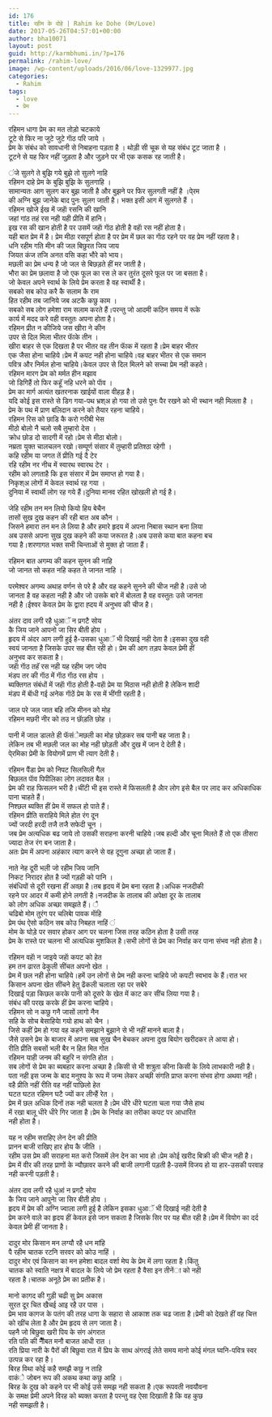 ```yaml
---
id: 176
title: रहीम के दोहे | Rahim ke Dohe (प्रेम/Love)
date: 2017-05-26T04:57:01+00:00
author: bha10071
layout: post
guid: http://karmbhumi.in/?p=176
permalink: /rahim-love/
image: /wp-content/uploads/2016/06/love-1329977.jpg
categories:
  - Rahim
tags:
  - love
  - प्रेम
---
```

<div class="doha">
  <div class="hindi original">
    रहिमन धागा प्रेम का मत तोड़ो चटकाये<br /> टूटे से फिर ना जुटे जुटे गाॅठ परि जाये ।
  </div>
  
  <div class="hindi">
    प्रेम के संबंध को सावधानी से निबाहना पड़ता है । थोड़ी सी चूक से यह संबंध टूट जाता है ।<br /> टूटने से यह फिर नहीं जुड़ता है और जुड़ने पर भी एक कसक रह जाती है।</p>
  </div>
</div>

<div class="doha">
  <div class="hindi original">
    ंजे सुलगे ते बुझि गये बुझे तो सुलगे नाहि<br /> रहिमन दाहे प्रेम के बुझि बुझि के सुलगाहि ।
  </div>
  
  <div class="hindi">
    सामान्यतः आग सुलग कर बुझ जाती है और बुझने पर फिर सुलगती नहीं है ।पे्रम<br /> की अग्नि बुझ जानेके बाद पुनः सुलग जाती है। भक्त इसी आग में सुलगते हैं ।
  </div>
</div>

<div class="doha">
  <div class="hindi original">
    रहिमन खोजे ईख में जहाॅ रसनि की खानि<br /> जहां गांठ तहं रस नही यही प्रीति में हानि।
  </div>
  
  <div class="hindi">
    इख रस की खान होती है पर उसमें जहाॅ गाॅठ होती है वहाॅ रस नहीं होता है।<br /> यही बात प्रेम में है। प्रेम मीठा रसपूर्ण होता है पर प्रेम में छल का गाॅठ रहने पर वह प्रेम नहीं रहता है।
  </div>
</div>

<div class="doha">
  <div class="hindi original">
    धनि रहीम गति मीन की जल बिछुरत जिय जाय<br /> जियत कंज तजि अनत वसि कहा भौरे को भाय।
  </div>
  
  <div class="hindi">
    मछली का प्रेम धन्य है जो जल से बिछड़ते हीं मर जाती है।<br /> भौरा का प्रेम छलावा है जो एक फूल का रस ले कर तुरंत दूसरे फूल पर जा बसता है।<br /> जो केवल अपने स्वार्थ के लिये प्रेम करता है वह स्वार्थी है।
  </div>
</div>

<div class="doha">
  <div class="hindi original">
    सबको सब कोउ करै कै सलाम कै राम<br /> हित रहीम तब जानिये जब अटकै कछु काम ।
  </div>
  
  <div class="hindi">
    सबको सब लोग हमेशा राम सलाम करते हैं।परन्तु जो आदमी कठिन समय में रूके<br /> कार्य में मदद करे वही वस्तुतः अपना होता है।
  </div>
</div>

<div class="doha">
  <div class="hindi original">
    रहिमन प्रीत न कीजिये जस खीरा ने कीन<br /> उपर से दिल मिला भीतर फाॅके तीन ।
  </div>
  
  <div class="hindi">
    खीरा बाहर से एक दिखता है पर भीतर वह तीन फाॅक में रहता है।प्रेम बाहर भीतर<br /> एक जैसा होना चाहिये।प्रेम में कपट नही होना चाहिये।वह बाहर भीतर से एक समान<br /> पवित्र और निर्मल होना चाहिये।केवल उपर से दिल मिलने को सच्चा प्रेम नही कहते।
  </div>
</div>

<div class="doha">
  <div class="hindi original">
    रहिमन मारग प्रेम को मर्मत हीन मझाव<br /> जो डिगिहैं तो फिर कहूॅ नहि धरने को पाॅव ।
  </div>
  
  <div class="hindi">
    प्रेम का मार्ग अत्यंत खतरनाक खाईयों वाला वीहड़ है।<br /> यदि कोई इस रास्ते से डिग गया-पथ भ्रश्अ हो गया तो उसे पुनः पैर रखने को भी स्थान नही मिलता है ।<br /> प्रेम के पथ में प्राण बलिदान करने को तैयार रहना चाहिये।
  </div>
</div>

<div class="doha">
  <div class="hindi original">
    रहिमन रिस को छाडि कै करो गरीबी भेस<br /> मीठो बोलो नै चलो सबै तुम्हारो देस ।
  </div>
  
  <div class="hindi">
    क्रोध छोड दो सादगी में रहो।प्रेम से मीठा बोलो।<br /> नम्रता युक्त चालचलन रखो।सम्पूर्ण संसार में तुम्हारी प्रतिश्ठा रहेगी ।
  </div>
</div>

<div class="doha">
  <div class="hindi original">
    कहि रहीम या जगत तें प्रीति गई दै टेर<br /> रहि रहीम नर नीच में स्वारथ स्वारथ टेर ।
  </div>
  
  <div class="hindi">
    रहीम को लगताहै कि इस संसार में प्रेम समाप्त हो गया है।<br /> निकृश्अ लोगों में केवल स्वार्थ रह गया ।<br /> दुनिया में स्वार्थी लोग रह गये हैं।दुनिया मानव रहित खोखली हो गई है।</p>
  </div>
</div>

<div class="doha">
  <div class="hindi original">
    जेहि रहीम तन मन लियो कियो हिय बेचैन<br /> तासों सुख दुख कहन की रही बात अब कौन ।
  </div>
  
  <div class="hindi">
    जिसने हमारा तन मन ले लिया है और हमारे हृदय में अपना निबास स्थान बना लिया<br /> अब उससे अपना सुख दुख कहने की कया जरूरत है।अब उससे कया बात कहना बच<br /> गया है।शरणागत भक्त सभी चिन्ताओं से मुक्त हो जाता हैं।</p>
  </div>
</div>

<div class="doha">
  <div class="hindi original">
    <p>
      रहिमन बात अगम्य की कहन सुनन की नाहि<br /> जो जानत सो कहत नहि कहत ते जानत नाहि ।
    </p>
  </div>
  
  <div class="hindi">
    परमेश्वर अगम्य अथाह वर्णन से परे है और वह कहने सुनने की चीज नही है।उसे जो<br /> जानता है वह कहता नही है और जो उसके बारे में बोलता है वह वस्तुतः उसे जानता<br /> नही है।ईश्वर केवल प्रेम के द्वारा ह्दय में अनुभव की चीज है।</p>
  </div>
</div>

<div class="doha">
  <div class="hindi original">
    अंतर दाव लगी रहै धुआॅ न प्रगटै सोय<br /> कै जिय जाने आपनो जा सिर बीती होय ।
  </div>
  
  <div class="hindi">
    हृदय में अंदर आग लगी हुई है-उसका धुआॅ भी दिखाई नही देता है।इसका दुख वही<br /> स्वयं जानता है जिसके उपर सह बीत रही हो। प्रेम की आग तड़प केवल प्रेमी हीं<br /> अनुभव कर सकता है।
  </div>
</div>

<div class="doha">
  <div class="hindi original">
    जहाॅ गाॅठ तहॅ रस नही यह रहीम जग जोय<br /> मंडप तर की गाॅठ में गाॅठ गाॅठ रस होय ।
  </div>
  
  <div class="hindi">
    ब्यक्तिगत संबंधों में जहाॅ गाॅठ होती है-वहाॅ प्रेम या मिठास नही होती है लेकिन शादी<br /> मंडप में बाॅधी गई अनेक गाॅठें प्रेम के रस में भींगाी रहती है।
  </div>
</div>

<div class="doha">
  <div class="hindi original">
    <p>
      जाल परे जल जात बहि तजि मीनन को मोह<br /> रहिमन मछरी नीर को तउ न छाॅड़ति छोह ।
    </p>
  </div>
  
  <div class="hindi">
    पानी में जाल डालते ही फॅसंेमछली का मोह छोड़कर सब पानी बह जाता है।<br /> लेकिन तब भी मछली जल का मोह नही छोड़ती और दुख में जान दे देती है।<br /> पे्रमिका प्रेमी के वियोगमें प्राण भी त्याग देती है।</p>
  </div>
</div>

<div class="doha">
  <div class="hindi original">
    रहिमन पैंडा प्रेम को निपट सिलसिली गैल<br /> बिछलत पाॅव पिपीलिका लोग लदावत बैल ।
  </div>
  
  <div class="hindi">
    प्रेम की राह फिसलन भरी है।चींटी भी इस रास्ते में फिसलती है अैार लोग इसे बैल पर लाद कर अधिकाधिक पाना चाहते हैं।<br /> निश्छल ब्यक्ति हीं प्रेम में सफल हो पाते हैं।
  </div>
</div>

<div class="doha">
  <div class="hindi original">
    रहिमन प्रीति सराहिये मिले होत रंग दून<br /> ज्यों जरदी हरदी तजै तजै सफेदी चून ।
  </div>
  
  <div class="hindi">
    जब प्रेम अत्यधिक बढ जाये तो उसकी सराहना करनी चाहिये।जब हल्दी और चूना मिलते हैं तो एक तीसरा ज्यादा तेज रंग बन जाता है।<br /> अतः प्रेम में अपना अहंकार त्याग करने से वह दूगुना अच्छा हो जाता हैं।</p>
  </div>
</div>

<div class="doha">
  <div class="hindi original">
    नाते नेह दूरी भली जो रहीम जिय जानि<br /> निकट निरादर होत है ज्यों गड़ही को पानि ।
  </div>
  
  <div class="hindi">
    संबंधियों से दूरी रखना हीं अव्छा है।तब हृदय में प्रेम बना रहता है।अधिक नजदीकी<br /> रहने पर आदर में कमी होने लगती है।नजदीक के तालाब की अपेक्षा दूर के तालाब<br /> को लोग अधिक अच्छा समझते हैं। ै
  </div>
</div>

<div class="doha">
  <div class="hindi original">
    चढिबो मोम तुरंग पर चलिबेा पावक माॅहि<br /> प्रेम पंथ ऐसो कठिन सब कोउ निबहत नाहिं ं
  </div>
  
  <div class="hindi">
    मोम के घोड़े पर सवार होकर आग पर चलना जिस तरह कठिन होता है उसी तरह<br /> प्रेम के रास्ते पर चलना भी अत्यधिक मुशकिल है।सभी लोगों से प्रेम का निर्वाह कर पाना संभव नही होता है।</p>
  </div>
</div>

<div class="doha">
  <div class="hindi original">
    रहिमन वहाॅ न जाइये जहाॅ कपट को हेत<br /> हम तन ढारत ढेकुली सींचत अपनो खेत ।
  </div>
  
  <div class="hindi">
    प्रेम में छल नही होना चाहिये।हमें उन लोगों से प्रेम नही करना चाहिये जो कपटी स्वभाव के हैं।रात भर किसान अपना खेत सींचने हेतु ढेंकली चलाता रहा पर सबेरे<br /> दिखाई पड़ा किछल करके पानी को दूसरे के खेत में काट कर सींच लिया गया है।<br /> संबंध की परख करके हीं प्रेम करना चाहिये।
  </div>
</div>

<div class="doha">
  <div class="hindi original">
    रहिमन सो न कछु गनै जासों लागो नैन<br /> सहि के सोच बेसाहियेा गयो हाथ को चैन ।
  </div>
  
  <div class="hindi">
    जिसे कहीं प्रेम हो गया वह कहने समझाने बुझाने से भी नहीं मानने बाला है।<br /> जैसे उसने प्रेम के बाजार में अपना सब सुख चैन बेचकर अपना दुख बियोग खरीदकर ले आया हो।
  </div>
</div>

<div class="doha">
  <div class="hindi original">
    रीति प्रीति सबसों भली बैर न हित मित गोत<br /> रहिमन याही जनम की बहुरि न संगति होत ।
  </div>
  
  <div class="hindi">
    सब लोगों से प्रेम का ब्यबहार करना अच्छा है।किसी से भी शत्रुता कीना किसी के लिये लाभकारी नही है।<br /> पता नही इस जन्म के बाद मनुश्य के रूप में जन्म लेकर अच्छी संगति प्राप्त करना संभव होगा अथवा नही।
  </div>
</div>

<div class="doha">
  <div class="hindi original">
    वहै प्रीति नहीं रीति वह नहीं पाछिलो हेत<br /> घटत घटत रहिमन घटै ज्यों कर लीन्हैं रेत ।
  </div>
  
  <div class="hindi">
    प्रेम में छल अधिक दिनों तक नही चलता है।प्रेम धीरे धीरे घटता चला गया जैसे हाथ<br /> में रखा बालू धीरे धीरे गिर जाता है।प्रेम के निर्वाह का तरीका कपट पर आधारित<br /> नही होता है।</p>
  </div>
</div>

<div class="doha">
  <div class="hindi original">
    यह न रहीम सराहिए लेन देन की प्रीति<br /> प्रानन बाजी राखिए हार होय कै जीति ।
  </div>
  
  <div class="hindi">
    रहीम उस प्रेम की सराहना मत करो जिसमें लेन देन का भाव हो।प्रेम कोई खरीद बिक्री की चीज नही है।<br /> प्रेम में वीर की तरह प्राणों के न्यौछावर करने की बाजी लगानी पड़ती है-उसमें विजय हो या हार-उसकी परवाह नही करनी पड़ती है।</p>
  </div>
</div>

<div class="doha">
  <div class="hindi original">
    अंतर दाव लगी रहै धुआं न प्रगटै सोय<br /> कै जिय जाने आपुनेा जा सिर बीती होय ।
  </div>
  
  <div class="hindi">
    हृदय में प्रेम की अग्नि ज्वाला लगी हुई है लेकिन इसका धुआॅ भी दिखाई नही देती है<br /> प्रेम करने वाले का हृदय हीं केवल इसे जान सकता है जिसके सिर पर यह बीत रही है।प्रेम में वियोग का दर्द केवल प्रेमी हीं जानता है।</p>
  </div>
</div>

<div class="doha">
  <div class="hindi original">
    दादुर मोर किसान मन लग्यौ रहै धन मांहि<br /> पै रहीम चातक रटनि सरवर को कोउ नाहिं ।
  </div>
  
  <div class="hindi">
    दादुर मोर एवं किसान का मन हमेशा बादल वर्शा मेघ के प्रेम में लगा रहता है।किंतु<br /> चातक को स्वाति नक्षत्र में बादल के लिये जो प्रेम रहता है वैसा इन तीनेंा को नही<br /> रहता है।चातक अनूठे प्रेम का प्रतीक है।</p>
  </div>
</div>

<div class="doha">
  <div class="hindi original">
    मानो कागद की गुड़ी चढी सु प्रेम अकास<br /> सुरत दूर चित खैचई आइ रहै उर पास ।
  </div>
  
  <div class="hindi">
    प्रेम भाव कागज के पतंग की तरह धागा के सहारा से आकाश तक चढ जाता है।प्रेमी को देखते हीं वह चित्त को खींच लेता है और प्रेम हृदय से लग जाता है।
  </div>
</div>

<div class="doha">
  <div class="hindi original">
    पहनै जो बिछुवा खरी पिय के संग अंगरात<br /> रति पति की नौैैैैैैबत मनौ बाजत आधी रात ।
  </div>
  
  <div class="hindi">
    रति प्रिया नारी के पैरों की बिछुवा रात में प्रिय के साथ अंगराई लेते समय मानो कोई मंगल घ्वनि-पवित्र स्वर उत्पन्न कर रहा है।
  </div>
</div>

<div class="doha">
  <div class="hindi original">
    बिरह विथा कोई कहै समझै कछु न ताहि<br /> वाकंे जोबन रूप की अकथ कथा कछु आहि ।
  </div>
  
  <div class="hindi">
    बिरह के दुख को कहने पर भी कोई उसे समझ नही सकता है।एक रूपवती नवयौवना<br /> के समक्ष प्रेमी अपने विरह को ब्यक्त करता है परन्तु वह ऐसा दिखाती है कि वह कुछ<br /> नही समझती है।
  </div>
</div>